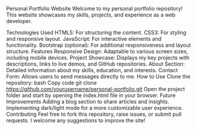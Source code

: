 Personal Portfolio Website
Welcome to my personal portfolio repository! This website showcases my skills, projects, and experience as a web developer.

Technologies Used
HTML5: For structuring the content.
CSS3: For styling and responsive layout.
JavaScript: For interactive elements and functionality.
Bootstrap (optional): For additional responsiveness and layout structure.
Features
Responsive Design: Adaptable to various screen sizes, including mobile devices.
Project Showcase: Displays my key projects with descriptions, links to live demos, and GitHub repositories.
About Section: Detailed information about my skills, education, and interests.
Contact Form: Allows users to send messages directly to me.
How to Use
Clone the repository:
bash
Copy code
git clone https://github.com/yourusername/personal-portfolio.git
Open the project folder and start by opening the index.html file in your browser.
Future Improvements
Adding a blog section to share articles and insights.
Implementing dark/light mode for a more customizable user experience.
Contributing
Feel free to fork this repository, raise issues, or submit pull requests. I welcome any suggestions to improve the site!
